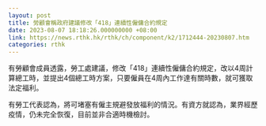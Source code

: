 ```yaml
---
layout: post
title: 勞顧會稱政府建議修改「418」連續性僱傭合約規定
date: 2023-08-07 18:18:26.000000000 +08:00
link: https://news.rthk.hk/rthk/ch/component/k2/1712444-20230807.htm
categories: rthk
---
```


有勞顧會成員透露，勞工處建議，修改「418」連續性僱傭合約規定，改以4周計算總工時，並提出4個總工時方案，只要僱員在4周內工作達有關時數，就可獲取法定福利。

有勞工代表認為，將可堵塞有僱主規避發放福利的情況。有資方就認為，業界經歷疫情，仍未完全恢復，目前並非合適時機檢討。
